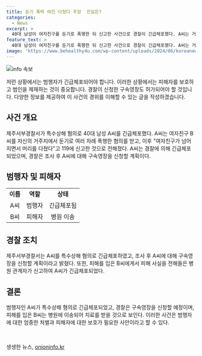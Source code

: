 ```yaml
---
title: 둔기 폭력 여친 다쳤다 주장  진실은?
categories:
  - News
excerpt: >
  40대 남성이 여자친구를 둔기로 폭행한 뒤 신고한 사건으로 경찰이 긴급체포했다. A씨는 거주지에서 여자친구를 폭행한 혐의가 있으며, 피해자는 병원으로 이송된 후 피해사실을 전해준 병원 관계자의 신고로 A씨가 체포됐다. 경찰은 A씨에 대해 구속영장을 신청할 예정이다. (150자)
feature_text: >
  40대 남성이 여자친구를 둔기로 폭행한 뒤 신고한 사건으로 경찰이 긴급체포했다. A씨는 거주지에서 여자친구를 폭행한 혐의가 있으며, 피해자는 병원으로 이송된 후 피해사실을 전해준 병원 관계자의 신고로 A씨가 체포됐다. 경찰은 A씨에 대해 구속영장을 신청할 예정이다. (150자)
image: 'https://www.behealthy4u.com/wp-content/uploads/2024/06/koreanews.jpg'
---
```


<p><img src="https://www.behealthy4u.com/wp-content/uploads/2024/06/koreanews.jpg" alt="info 속보" /></p>

<p>저런 상황에서는 범행자가 긴급체포되어야 합니다. 이러한 상황에서는 피해자를 보호하고 범인을 제재하는 것이 중요합니다. 경찰이 신청한 구속영장도 허가되어야 할 것입니다. 다양한 정보를 제공하여 이 사건의 경위를 이해할 수 있는 글을 작성하겠습니다.</p>

<h2 data-ke-size="size26">사건 개요</h2>

<p data-ke-size="size16">제주서부경찰서가 특수상해 혐의로 40대 남성 A씨를 긴급체포했다. A씨는 여자친구 B씨를 자신의 거주지에서 둔기로 여러 차례 폭행한 혐의를 받고, 이후 "여자친구가 넘어지면서 머리를 다쳤다"고 119에 신고한 것으로 전해졌다. A씨는 경찰에 의해 긴급체포되었으며, 경찰은 조사 후 A씨에 대해 구속영장을 신청할 계획이다.</p>

<h2 data-ke-size="size26">범행자 및 피해자</h2>

<table>
  <tr>
    <td style="text-align: center; height: 17px;"><b>이름</b></td>
    <td style="text-align: center; height: 17px;"><b>역할</b></td>
    <td style="text-align: center; height: 17px;"><b>상태</b></td>
  </tr>
  <tr>
    <td style="text-align: center; height: 17px;">A씨</td>
    <td style="text-align: center; height: 17px;">범행자</td>
    <td style="text-align: center; height: 17px;">긴급체포됨</td>
  </tr>
  <tr>
    <td style="text-align: center; height: 17px;">B씨</td>
    <td style="text-align: center; height: 17px;">피해자</td>
    <td style="text-align: center; height: 17px;">병원 이송</td>
  </tr>
</table>

<h2 data-ke-size="size26">경찰 조치</h2>

<p data-ke-size="size16">제주서부경찰서는 A씨를 특수상해 혐의로 긴급체포하였고, 조사 후 A씨에 대해 구속영장을 신청할 계획이라고 밝혔다. 또한, 피해를 입은 B씨에게서 피해 사실을 전해들은 병원 관계자가 신고하여 A씨가 긴급체포되었다.</p>

<h2 data-ke-size="size26">결론</h2>

<p data-ke-size="size16">범행자인 A씨가 특수상해 혐의로 긴급체포되었고, 경찰은 구속영장을 신청할 예정이며, 피해를 입은 B씨는 병원에 이송되어 치료를 받을 것으로 보인다. 이러한 사건은 범행자에 대한 엄중한 처벌과 피해자에 대한 보호가 필요한 사안이라고 할 수 있다.</p>

<p data-ke-size="size16">&nbsp;</p>
생생한 뉴스, <a href="https://onioninfo.kr" rel="dofollow">onioninfo.kr</a>


